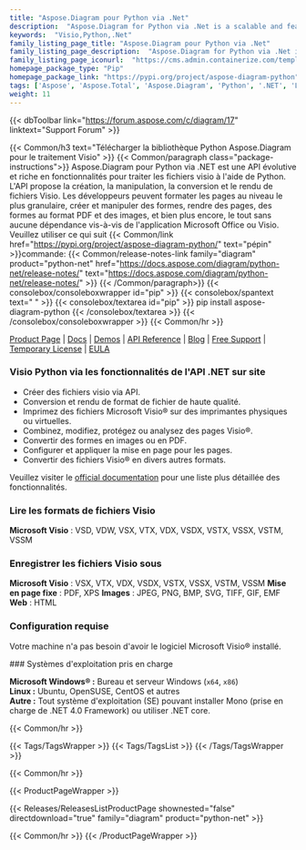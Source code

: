 ```yaml
---
title: "Aspose.Diagram pour Python via .Net"
description:  "Aspose.Diagram for Python via .Net is a scalable and feature-rich API to process visio files using Python. API offers Visio file creation, manipulation, conversion, rendering. Developers can format pages to the most granular level, create and manipulate shape, render pages, shapes to PDF and images, and much more - all without any dependency on Microsoft Office or Visio application."
keywords:  "Visio,Python,.Net"
family_listing_page_title: "Aspose.Diagram pour Python via .Net"
family_listing_page_description:  "Aspose.Diagram for Python via .Net is a scalable and feature-rich API to process visio files using Python. API offers Visio file creation, manipulation, conversion, rendering. Developers can format pa"
family_listing_page_iconurl:  "https://cms.admin.containerize.com/templates/aspose/img/products/diagram/aspose_diagram-for-python-net.svg"
homepage_package_type: "Pip"
homepage_package_link: "https://pypi.org/project/aspose-diagram-python"
tags: ['Aspose', 'Aspose.Total', 'Aspose.Diagram', 'Python', '.NET', 'Lirary', 'VSD', 'VSDX', 'VSDM', 'VSS', 'VSSM', 'VSSX', 'VST', 'VSTM', 'VSTX', 'VDX', 'VSX', 'VTX', 'HTML', 'PDF', 'XPS', 'SVG', 'TIFF','PNG', 'BMP', 'JPEG', 'GIF', 'EMF','Graphics', 'Image', 'meta', 'metafile', 'Windows', 'Linux', 'PIP']
weight: 11
---
```


{{< dbToolbar link="https://forum.aspose.com/c/diagram/17" linktext="Support Forum" >}}

{{< Common/h3 text="Télécharger la bibliothèque Python Aspose.Diagram pour le traitement Visio"  >}}
{{< Common/paragraph class="package-instructions">}}
Aspose.Diagram pour Python via .NET est une API évolutive et riche en fonctionnalités pour traiter les fichiers visio à l'aide de Python. L'API propose la création, la manipulation, la conversion et le rendu de fichiers Visio. Les développeurs peuvent formater les pages au niveau le plus granulaire, créer et manipuler des formes, rendre des pages, des formes au format PDF et des images, et bien plus encore, le tout sans aucune dépendance vis-à-vis de l'application Microsoft Office ou Visio.
Veuillez utiliser ce qui suit
{{< Common/link href="https://pypi.org/project/aspose-diagram-python/" text="pépin"  >}}commande:
{{< Common/release-notes-link family="diagram" product="python-net" href="https://docs.aspose.com/diagram/python-net/release-notes/" text="https://docs.aspose.com/diagram/python-net/release-notes/"  >}}
{{< /Common/paragraph>}}
{{< consolebox/consoleboxwrapper id="pip" >}}
       {{< consolebox/spantext text=" " >}}
       {{< consolebox/textarea id="pip" >}} pip install aspose-diagram-python {{< /consolebox/textarea >}}
{{< /consolebox/consoleboxwrapper >}}
{{< Common/hr >}}

[Product Page](https://products.aspose.com/diagram/python-net/) | [Docs](https://docs.aspose.com/diagram/python-net/) | [Demos](https://products.aspose.app/diagram/family/) | [API Reference](https://reference.aspose.com/diagram/net/) | [Blog](https://blog.aspose.com/category/diagram/) | [Free Support](https://forum.aspose.com/c/diagram) | [Temporary License](https://purchase.aspose.com/temporary-license) | [EULA](https://about.aspose.com/legal/eula/)

### Visio Python via les fonctionnalités de l'API .NET sur site

- Créer des fichiers visio via API.
- Conversion et rendu de format de fichier de haute qualité.
- Imprimez des fichiers Microsoft Visio® sur des imprimantes physiques ou virtuelles.
- Combinez, modifiez, protégez ou analysez des pages Visio®.
- Convertir des formes en images ou en PDF.
- Configurer et appliquer la mise en page pour les pages.
- Convertir des fichiers Visio® en divers autres formats.

Veuillez visiter le [official documentation](https://docs.aspose.com/diagram/python-net/) pour une liste plus détaillée des fonctionnalités.

### Lire les formats de fichiers Visio

**Microsoft Visio** : VSD, VDW, VSX, VTX, VDX, VSDX, VSTX, VSSX, VSTM, VSSM

### Enregistrer les fichiers Visio sous

**Microsoft Visio** : VSX, VTX, VDX, VSDX, VSTX, VSSX, VSTM, VSSM
**Mise en page fixe** : PDF, XPS
**Images** : JPEG, PNG, BMP, SVG, TIFF, GIF, EMF
**Web** : HTML
### Configuration requise

Votre machine n'a pas besoin d'avoir le logiciel Microsoft Visio® installé.

### Systèmes d'exploitation pris en charge

**Microsoft Windows® :** Bureau et serveur Windows (`x64`, `x86`)\
**Linux :** Ubuntu, OpenSUSE, CentOS et autres\
**Autre :** Tout système d'exploitation (SE) pouvant installer Mono (prise en charge de .NET 4.0 Framework) ou utiliser .NET core.

{{< Common/hr >}}

{{< Tags/TagsWrapper >}}
 {{< Tags/TagsList >}}
{{< /Tags/TagsWrapper >}}

{{< Common/hr >}}

{{< ProductPageWrapper >}}
<!-- ReleasesListProductPage-->
   {{< Releases/ReleasesListProductPage shownested="false"  directdownload="true" family="diagram" product="python-net" >}}
<!-- /ReleasesListProductPage-->
{{< Common/hr >}}
{{< /ProductPageWrapper >}}

